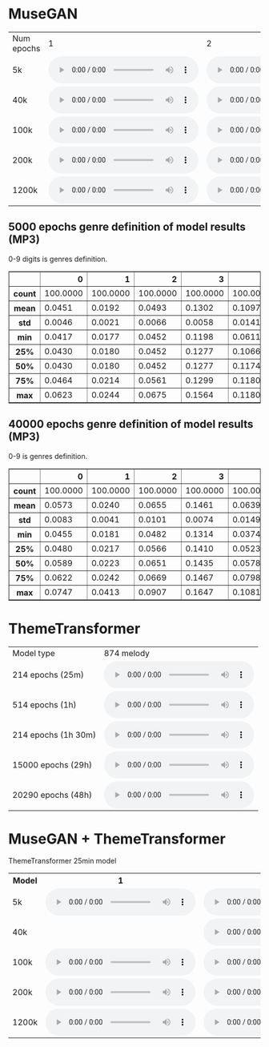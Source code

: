 # MuseGAN
<table>
<tr><td>Num epochs</td><td>1</td><td>2</td><td>3</td></tr><tr>
    <td>5k</td>
    <td>
        <audio controls="controls">
          <source type="audio/mp3" src="materials/5k/1.wav" />
          <p>Your browser does not support the audio element.</p>
        </audio>
    </td>
    <td>
        <audio controls="controls">
          <source type="audio/mp3" src="materials/5k/2.wav" />
          <p>Your browser does not support the audio element.</p>
        </audio>
    </td>
    <td>
        <audio controls="controls">
          <source type="audio/mp3" src="materials/5k/3.wav" />
          <p>Your browser does not support the audio element.</p>
        </audio>
    </td>
</tr>
<tr>
    <td>40k</td>
    <td>
        <audio controls="controls">
          <source type="audio/mp3" src="materials/40k/1.wav" />
          <p>Your browser does not support the audio element.</p>
        </audio>
    </td>
    <td>
        <audio controls="controls">
          <source type="audio/mp3" src="materials/40k/2.wav" />
          <p>Your browser does not support the audio element.</p>
        </audio>
    </td>
    <td>
        <audio controls="controls">
          <source type="audio/mp3" src="materials/40k/3.wav" />
          <p>Your browser does not support the audio element.</p>
        </audio>
    </td>
</tr>
<tr>
    <td>100k</td>
    <td>
        <audio controls="controls">
          <source type="audio/mp3" src="materials/100k/1.wav" />
          <p>Your browser does not support the audio element.</p>
        </audio>
    </td>
    <td>
        <audio controls="controls">
          <source type="audio/mp3" src="materials/100k/2.wav" />
          <p>Your browser does not support the audio element.</p>
        </audio>
    </td>
    <td>
        <audio controls="controls">
          <source type="audio/mp3" src="materials/100k/3.wav" />
          <p>Your browser does not support the audio element.</p>
        </audio>
    </td>
</tr>
<tr>
    <td>200k</td>
    <td>
        <audio controls="controls">
          <source type="audio/mp3" src="materials/200k/1.wav" />
          <p>Your browser does not support the audio element.</p>
        </audio>
    </td>
    <td>
        <audio controls="controls">
          <source type="audio/mp3" src="materials/200k/2.wav" />
          <p>Your browser does not support the audio element.</p>
        </audio>
    </td>
    <td>
        <audio controls="controls">
          <source type="audio/mp3" src="materials/200k/3.wav" />
          <p>Your browser does not support the audio element.</p>
        </audio>
    </td>
</tr>
<tr>
    <td>1200k</td>
    <td>
        <audio controls="controls">
          <source type="audio/mp3" src="materials/1200k/1.wav" />
          <p>Your browser does not support the audio element.</p>
        </audio>
    </td>
    <td>
        <audio controls="controls">
          <source type="audio/mp3" src="materials/1200k/2.wav" />
          <p>Your browser does not support the audio element.</p>
        </audio>
    </td>
    <td>
        <audio controls="controls">
          <source type="audio/mp3" src="materials/1200k/3.wav" />
          <p>Your browser does not support the audio element.</p>
        </audio>
    </td>
</tr>
</table>

## 5000 epochs genre definition of model results (MP3)
0-9 digits is genres definition.
<table border="1" class="dataframe">
  <thead>
    <tr style="text-align: right;">
      <th></th>
      <th>0</th>
      <th>1</th>
      <th>2</th>
      <th>3</th>
      <th>4</th>
      <th>5</th>
      <th>6</th>
      <th>7</th>
      <th>8</th>
      <th>9</th>
    </tr>
  </thead>
  <tbody>
    <tr>
      <th>count</th>
      <td>100.0000</td>
      <td>100.0000</td>
      <td>100.0000</td>
      <td>100.0000</td>
      <td>100.0000</td>
      <td>100.0000</td>
      <td>100.0000</td>
      <td>100.0000</td>
      <td>100.0000</td>
      <td>100.0000</td>
    </tr>
    <tr>
      <th>mean</th>
      <td>0.0451</td>
      <td>0.0192</td>
      <td>0.0493</td>
      <td>0.1302</td>
      <td>0.1097</td>
      <td>0.0578</td>
      <td>0.0351</td>
      <td>0.2246</td>
      <td>0.0595</td>
      <td>0.2694</td>
    </tr>
    <tr>
      <th>std</th>
      <td>0.0046</td>
      <td>0.0021</td>
      <td>0.0066</td>
      <td>0.0058</td>
      <td>0.0141</td>
      <td>0.0134</td>
      <td>0.0024</td>
      <td>0.0223</td>
      <td>0.0026</td>
      <td>0.0142</td>
    </tr>
    <tr>
      <th>min</th>
      <td>0.0417</td>
      <td>0.0177</td>
      <td>0.0452</td>
      <td>0.1198</td>
      <td>0.0611</td>
      <td>0.0499</td>
      <td>0.0270</td>
      <td>0.1640</td>
      <td>0.0527</td>
      <td>0.2553</td>
    </tr>
    <tr>
      <th>25%</th>
      <td>0.0430</td>
      <td>0.0180</td>
      <td>0.0452</td>
      <td>0.1277</td>
      <td>0.1066</td>
      <td>0.0505</td>
      <td>0.0336</td>
      <td>0.2040</td>
      <td>0.0582</td>
      <td>0.2620</td>
    </tr>
    <tr>
      <th>50%</th>
      <td>0.0430</td>
      <td>0.0180</td>
      <td>0.0452</td>
      <td>0.1277</td>
      <td>0.1174</td>
      <td>0.0505</td>
      <td>0.0366</td>
      <td>0.2382</td>
      <td>0.0608</td>
      <td>0.2620</td>
    </tr>
    <tr>
      <th>75%</th>
      <td>0.0464</td>
      <td>0.0214</td>
      <td>0.0561</td>
      <td>0.1299</td>
      <td>0.1180</td>
      <td>0.0649</td>
      <td>0.0366</td>
      <td>0.2382</td>
      <td>0.0608</td>
      <td>0.2661</td>
    </tr>
    <tr>
      <th>max</th>
      <td>0.0623</td>
      <td>0.0244</td>
      <td>0.0675</td>
      <td>0.1564</td>
      <td>0.1180</td>
      <td>0.1035</td>
      <td>0.0366</td>
      <td>0.2392</td>
      <td>0.0675</td>
      <td>0.3083</td>
    </tr>
  </tbody>
</table>

## 40000 epochs genre definition of model results (MP3)
0-9 is genres definition.
<table border="1" class="dataframe">
  <thead>
    <tr style="text-align: right;">
      <th></th>
      <th>0</th>
      <th>1</th>
      <th>2</th>
      <th>3</th>
      <th>4</th>
      <th>5</th>
      <th>6</th>
      <th>7</th>
      <th>8</th>
      <th>9</th>
    </tr>
  </thead>
  <tbody>
    <tr>
      <th>count</th>
      <td>100.0000</td>
      <td>100.0000</td>
      <td>100.0000</td>
      <td>100.0000</td>
      <td>100.0000</td>
      <td>100.0000</td>
      <td>100.0000</td>
      <td>100.0000</td>
      <td>100.0000</td>
      <td>100.0000</td>
    </tr>
    <tr>
      <th>mean</th>
      <td>0.0573</td>
      <td>0.0240</td>
      <td>0.0655</td>
      <td>0.1461</td>
      <td>0.0639</td>
      <td>0.0909</td>
      <td>0.0282</td>
      <td>0.1778</td>
      <td>0.0540</td>
      <td>0.2924</td>
    </tr>
    <tr>
      <th>std</th>
      <td>0.0083</td>
      <td>0.0041</td>
      <td>0.0101</td>
      <td>0.0074</td>
      <td>0.0149</td>
      <td>0.0221</td>
      <td>0.0033</td>
      <td>0.0107</td>
      <td>0.0024</td>
      <td>0.0251</td>
    </tr>
    <tr>
      <th>min</th>
      <td>0.0455</td>
      <td>0.0181</td>
      <td>0.0482</td>
      <td>0.1314</td>
      <td>0.0374</td>
      <td>0.0532</td>
      <td>0.0246</td>
      <td>0.1606</td>
      <td>0.0474</td>
      <td>0.2177</td>
    </tr>
    <tr>
      <th>25%</th>
      <td>0.0480</td>
      <td>0.0217</td>
      <td>0.0566</td>
      <td>0.1410</td>
      <td>0.0523</td>
      <td>0.0712</td>
      <td>0.0256</td>
      <td>0.1729</td>
      <td>0.0524</td>
      <td>0.2943</td>
    </tr>
    <tr>
      <th>50%</th>
      <td>0.0589</td>
      <td>0.0223</td>
      <td>0.0651</td>
      <td>0.1435</td>
      <td>0.0578</td>
      <td>0.0912</td>
      <td>0.0270</td>
      <td>0.1738</td>
      <td>0.0545</td>
      <td>0.3044</td>
    </tr>
    <tr>
      <th>75%</th>
      <td>0.0622</td>
      <td>0.0242</td>
      <td>0.0669</td>
      <td>0.1467</td>
      <td>0.0798</td>
      <td>0.1032</td>
      <td>0.0321</td>
      <td>0.1814</td>
      <td>0.0555</td>
      <td>0.3076</td>
    </tr>
    <tr>
      <th>max</th>
      <td>0.0747</td>
      <td>0.0413</td>
      <td>0.0907</td>
      <td>0.1647</td>
      <td>0.1081</td>
      <td>0.1486</td>
      <td>0.0336</td>
      <td>0.2230</td>
      <td>0.0592</td>
      <td>0.3161</td>
    </tr>
  </tbody>
</table>

# ThemeTransformer

<table>
<tr><td>Model type</td><td>874 melody</td></tr><tr>
<td>214 epochs (25m)</td>    <td>
        <audio controls="controls">
          <source type="audio/mp3" src="theme_transformer/874_melody/model_25min_874_theme.mid.wav" />
          <p>Your browser does not support the audio element.</p>
        </audio>
    </td>
</tr>
<tr>
<td>514 epochs (1h)</td>    <td>
        <audio controls="controls">
          <source type="audio/mp3" src="theme_transformer/874_melody/model_1hour_874_theme.mid.wav" />
          <p>Your browser does not support the audio element.</p>
        </audio>
    </td>
</tr>
<tr>
<td>214 epochs (1h 30m)</td>    <td>
        <audio controls="controls">
          <source type="audio/mp3" src="theme_transformer/874_melody/model_1hour30min_874_theme.mid.wav" />
          <p>Your browser does not support the audio element.</p>
        </audio>
    </td>
</tr>
<tr>
<td>15000 epochs (29h)</td>    <td>
        <audio controls="controls">
          <source type="audio/mp3" src="theme_transformer/874_melody/model_15000_epochs_874_theme.mid.wav" />
          <p>Your browser does not support the audio element.</p>
        </audio>
    </td>
</tr>
<tr>
<td>20290 epochs (48h)</td>    <td>
        <audio controls="controls">
          <source type="audio/mp3" src="theme_transformer/874_melody/model_2days_874_theme.mid.wav" />
          <p>Your browser does not support the audio element.</p>
        </audio>
    </td>
</tr>
</table>

# MuseGAN + ThemeTransformer

ThemeTransformer 25min model
<table>
<tr><th>Model</th><th>1</th><th>2</th><th>3</th></tr>
<tr>
<td>5k</td>
<td>        <audio controls="controls">
              <source type="audio/mp3" src="musetransformer/model_25min_model_5k_1_normalised_theme.mid.wav" />
              <p>Your browser does not support the audio element.</p>
            </audio></td><td>        <audio controls="controls">
              <source type="audio/mp3" src="musetransformer/model_25min_model_5k_2_normalised_theme.mid.wav" />
              <p>Your browser does not support the audio element.</p>
            </audio></td><td>        <audio controls="controls">
              <source type="audio/mp3" src="musetransformer/model_25min_model_5k_3_normalised_theme.mid.wav" />
              <p>Your browser does not support the audio element.</p>
            </audio></td></tr>
<tr>
<td>40k</td><td></td>
<td>        <audio controls="controls">
              <source type="audio/mp3" src="musetransformer/model_25min_model_40k_2_normalised_theme.mid.wav" />
              <p>Your browser does not support the audio element.</p>
            </audio></td><td>        <audio controls="controls">
              <source type="audio/mp3" src="musetransformer/model_25min_model_40k_3_normalised_theme.mid.wav" />
              <p>Your browser does not support the audio element.</p>
            </audio></td></tr>
<tr>
<td>100k</td>
<td>        <audio controls="controls">
              <source type="audio/mp3" src="musetransformer/model_25min_model_100k_1_normalised_theme.mid.wav" />
              <p>Your browser does not support the audio element.</p>
            </audio></td><td>        <audio controls="controls">
              <source type="audio/mp3" src="musetransformer/model_25min_model_100k_2_normalised_theme.mid.wav" />
              <p>Your browser does not support the audio element.</p>
            </audio></td><td>        <audio controls="controls">
              <source type="audio/mp3" src="musetransformer/model_25min_model_100k_3_normalised_theme.mid.wav" />
              <p>Your browser does not support the audio element.</p>
            </audio></td></tr>
<tr>
<td>200k</td>
<td>        <audio controls="controls">
              <source type="audio/mp3" src="musetransformer/model_25min_model_200k_1_normalised_theme.mid.wav" />
              <p>Your browser does not support the audio element.</p>
            </audio></td><td>        <audio controls="controls">
              <source type="audio/mp3" src="musetransformer/model_25min_model_200k_2_normalised_theme.mid.wav" />
              <p>Your browser does not support the audio element.</p>
            </audio></td><td>        <audio controls="controls">
              <source type="audio/mp3" src="musetransformer/model_25min_model_200k_3_normalised_theme.mid.wav" />
              <p>Your browser does not support the audio element.</p>
            </audio></td></tr>
<tr>
<td>1200k</td>
<td>        <audio controls="controls">
              <source type="audio/mp3" src="musetransformer/model_25min_model_1200k_1_normalised_theme.mid.wav" />
              <p>Your browser does not support the audio element.</p>
            </audio></td><td>        <audio controls="controls">
              <source type="audio/mp3" src="musetransformer/model_25min_model_1200k_2_normalised_theme.mid.wav" />
              <p>Your browser does not support the audio element.</p>
            </audio></td><td>        <audio controls="controls">
              <source type="audio/mp3" src="musetransformer/model_25min_model_1200k_3_normalised_theme.mid.wav" />
              <p>Your browser does not support the audio element.</p>
            </audio></td></tr>
</table>
